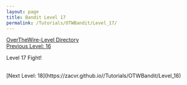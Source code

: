 ```yaml
---
layout: page
title: Bandit Level 17
permalink: /Tutorials/OTWBandit/Level_17/
---
```

[OverTheWire-Level Directory](https://zacvr.github.io/Tutorials/OTWBandit/)
<br/>
[Previous Level: 16](https://zacvr.github.io//Tutorials/OTWBandit/Level_16)
<br/>

Level 17 Fight!

<br/>
[Next Level: 18](https://zacvr.github.io//Tutorials/OTWBandit/Level_18)

